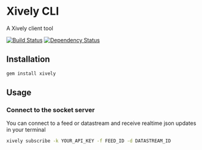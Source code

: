# Xively CLI

A Xively client tool

[![Build Status](https://secure.travis-ci.org/levent/xively.png)](http://travis-ci.org/levent/xively)
[![Dependency Status](https://gemnasium.com/levent/xively.png)](https://gemnasium.com/levent/xively)

## Installation

```bash
gem install xively
```

## Usage

### Connect to the socket server

You can connect to a feed or datastream and receive realtime json updates in your terminal

```bash
xively subscribe -k YOUR_API_KEY -f FEED_ID -d DATASTREAM_ID
```

